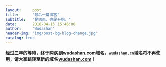 ```yaml
---
layout:     post
title:      "最后一篇博客"
subtitle:   "是结束，也是开始。"
date:       2018-04-15 15:46:00
author:     "Wudashan"
header-img: "img/post-bg-blog-change.jpg"
catalog: true
---
```


**经过三年的等待，终于购买到[wudashan.com](wudashan.com)域名，`wudashan.cn`域名将不再使用，请大家跳转至新的域名[wudashan.com](wudashan.com)！**
